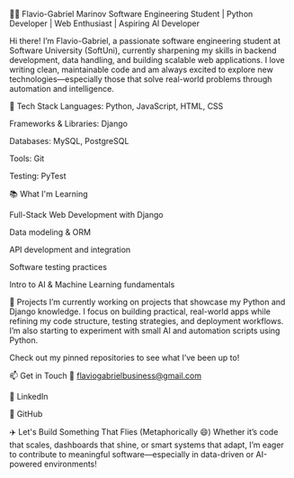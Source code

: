 👨‍💻 Flavio-Gabriel Marinov
Software Engineering Student | Python Developer | Web Enthusiast | Aspiring AI Developer 

Hi there! I’m Flavio-Gabriel, a passionate software engineering student at Software University (SoftUni), currently sharpening my skills in backend development, data handling, and building scalable web applications. I love writing clean, maintainable code and am always excited to explore new technologies—especially those that solve real-world problems through automation and intelligence.

🚀 Tech Stack
Languages: Python, JavaScript, HTML, CSS

Frameworks & Libraries: Django

Databases: MySQL, PostgreSQL

Tools: Git

Testing: PyTest

📚 What I'm Learning

Full-Stack Web Development with Django

Data modeling & ORM

API development and integration

Software testing practices

Intro to AI & Machine Learning fundamentals

🌱 Projects
I’m currently working on projects that showcase my Python and Django knowledge. I focus on building practical, real-world apps while refining my code structure, testing strategies, and deployment workflows. I’m also starting to experiment with small AI and automation scripts using Python.

Check out my pinned repositories to see what I’ve been up to!

📫 Get in Touch
📧 flaviogabrielbusiness@gmail.com

🔗 LinkedIn

🐙 GitHub

✈️ Let's Build Something That Flies (Metaphorically 😄)
Whether it’s code that scales, dashboards that shine, or smart systems that adapt, I’m eager to contribute to meaningful software—especially in data-driven or AI-powered environments!
